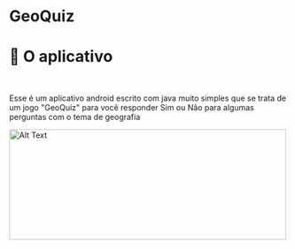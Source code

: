 # GeoQuiz

<h1>📱 O aplicativo</h1> <br>

Esse é um aplicativo android escrito com java muito simples que se trata de um jogo "GeoQuiz" para você responder Sim ou Não para algumas perguntas com o tema de geografia


<img src="github.com/NKLzT/GeoQuiz/blob/main/device-2023-04-19-011506.gif" alt="Alt Text" width="500" height="200">

